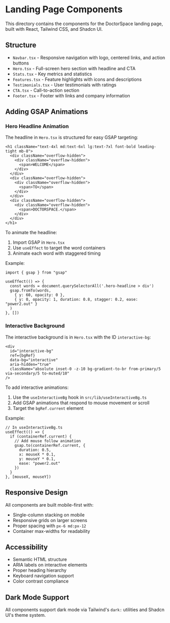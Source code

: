 # Landing Page Components

This directory contains the components for the DoctorSpace landing page, built with React, Tailwind CSS, and Shadcn UI.

## Structure

- `Navbar.tsx` - Responsive navigation with logo, centered links, and action buttons
- `Hero.tsx` - Full-screen hero section with headline and CTA
- `Stats.tsx` - Key metrics and statistics
- `Features.tsx` - Feature highlights with icons and descriptions
- `Testimonials.tsx` - User testimonials with ratings
- `CTA.tsx` - Call-to-action section
- `Footer.tsx` - Footer with links and company information

## Adding GSAP Animations

### Hero Headline Animation

The headline in `Hero.tsx` is structured for easy GSAP targeting:

```tsx
<h1 className="text-4xl md:text-6xl lg:text-7xl font-bold leading-tight mb-8">
  <div className="overflow-hidden">
    <div className="overflow-hidden">
      <span>WELCOME</span>
    </div>
  </div>
  <div className="overflow-hidden">
    <div className="overflow-hidden">
      <span>TO</span>
    </div>
  </div>
  <div className="overflow-hidden">
    <div className="overflow-hidden">
      <span>DOCTORSPACE.</span>
    </div>
  </div>
</h1>
```

To animate the headline:

1. Import GSAP in `Hero.tsx`
2. Use `useEffect` to target the word containers
3. Animate each word with staggered timing

Example:
```tsx
import { gsap } from "gsap"

useEffect(() => {
  const words = document.querySelectorAll('.hero-headline > div')
  gsap.fromTo(words, 
    { y: 60, opacity: 0 },
    { y: 0, opacity: 1, duration: 0.8, stagger: 0.2, ease: "power2.out" }
  )
}, [])
```

### Interactive Background

The interactive background is in `Hero.tsx` with the ID `interactive-bg`:

```tsx
<div
  id="interactive-bg"
  ref={bgRef}
  data-bg="interactive"
  aria-hidden="true"
  className="absolute inset-0 -z-10 bg-gradient-to-br from-primary/5 via-secondary/5 to-muted/10"
/>
```

To add interactive animations:

1. Use the `useInteractiveBg` hook in `src/lib/useInteractiveBg.ts`
2. Add GSAP animations that respond to mouse movement or scroll
3. Target the `bgRef.current` element

Example:
```tsx
// In useInteractiveBg.ts
useEffect(() => {
  if (containerRef.current) {
    // Add mouse follow animation
    gsap.to(containerRef.current, {
      duration: 0.5,
      x: mouseX * 0.1,
      y: mouseY * 0.1,
      ease: "power2.out"
    })
  }
}, [mouseX, mouseY])
```

## Responsive Design

All components are built mobile-first with:
- Single-column stacking on mobile
- Responsive grids on larger screens
- Proper spacing with `px-6 md:px-12`
- Container max-widths for readability

## Accessibility

- Semantic HTML structure
- ARIA labels on interactive elements
- Proper heading hierarchy
- Keyboard navigation support
- Color contrast compliance

## Dark Mode Support

All components support dark mode via Tailwind's `dark:` utilities and Shadcn UI's theme system. 